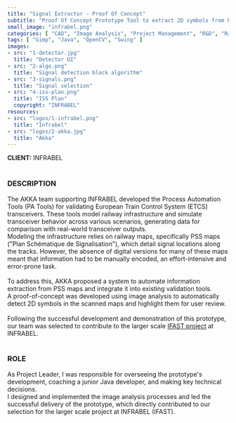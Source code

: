 ```yaml
---
title: "Signal Extractor - Proof Of Concept"
subtitle: "Proof Of Concept Prototype Tool to extract 2D symbols from PSS Railway Plans"
small_image: "infrabel.png"
categories: [ "CAD", "Image Analysis", "Project Management", "R&D", "Railway", "Team Management" ]
tags: [ "Gimp", "Java", "OpenCV", "Swing" ]
images:
- src: "1-detector.jpg"
  title: "Detector UI"
- src: "2-algo.png"
  title: "Signal detection block algorithm"
- src: "3-signals.png"
  title: "Signal selection"
- src: "4-iss-plan.png"
  title: "ISS Plan"
  copyright: "INFRABEL"
resources:
- src: "logos/1-infrabel.png"
  title: "Infrabel"
- src: "logos/2-akka.jpg"
  title: "Akka"
---
```


<b>CLIENT:</b> INFRABEL<br>
<br>

<h3>DESCRIPTION</h3>
The AKKA team supporting INFRABEL developed the Process Automation Tools (PA Tools) for validating European Train Control System (ETCS) transceivers. These tools model railway infrastructure and simulate transceiver behavior across various scenarios, generating data for comparison with real-world transceiver outputs.<br>
Modeling the infrastructure relies on railway maps, specifically PSS maps ("Plan Schématique de Signalisation"), which detail signal locations along the tracks. However, the absence of digital versions for many of these maps meant that information had to be manually encoded, an effort-intensive and error-prone task.<br>
<br>
To address this, AKKA proposed a system to automate information extraction from PSS maps and integrate it into existing validation tools.<br>
A proof-of-concept was developed using image analysis to automatically detect 2D symbols in the scanned maps and highlight them for user review.<br>
<br>
Following the successful development and demonstration of this prototype, our team was selected to contribute to the larger scale <a href="/pro/infrabel/ifast">IFAST project</a> at INFRABEL.<br>
<br>

<h3>ROLE</h3>
As Project Leader, I was responsible for overseeing the prototype's development, coaching a junior Java developer, and making key technical decisions.<br>
I designed and implemented the image analysis processes and led the successful delivery of the prototype, which directly contributed to our selection for the larger scale project at INFRABEL (IFAST).<br>
